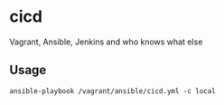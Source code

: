 # cicd
Vagrant, Ansible, Jenkins and who knows what else

## Usage

	ansible-playbook /vagrant/ansible/cicd.yml -c local
